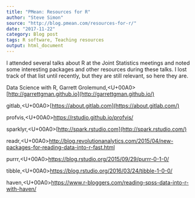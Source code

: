 ```yaml
---
title: "PMean: Resources for R"
author: "Steve Simon"
source: "http://blog.pmean.com/resources-for-r/"
date: "2017-11-22"
category: Blog post
tags: R software, Teaching resources
output: html_document
---
```


I attended several talks about R at the Joint Statistics meetings and
noted some interesting packages and other resources during these talks.
I lost track of that list until recently, but they are still relevant,
so here they are.

<!---More--->

Data Science with R, Garrett
Grolemund,<U+00A0>[http://garrettgman.github.io](http://garrettgman.github.io/)

gitlab,<U+00A0>[https://about.gitlab.com](https://about.gitlab.com/)

profvis,<U+00A0><https://rstudio.github.io/profvis/>

sparklyr,<U+00A0>[http://spark.rstudio.com](http://spark.rstudio.com/)

readr,<U+00A0><http://blog.revolutionanalytics.com/2015/04/new-packages-for-reading-data-into-r-fast.html>

purrr,<U+00A0><https://blog.rstudio.org/2015/09/29/purrr-0-1-0/>

tibble,<U+00A0><https://blog.rstudio.org/2016/03/24/tibble-1-0-0/>

haven,<U+00A0><https://www.r-bloggers.com/reading-spss-data-into-r-with-haven/>








